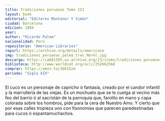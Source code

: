 ```yaml
---
title: Tradiciones peruanas Tomo III
layout: book
editorial: "Editores Montaner Y Simón"
ciudad: Barcelona
edicion: 1894
year: 
author: "Ricardo Palma"
nacionalidad: Perú
repositorio: "American Libraries"
repurl: https://archive.org/details/americana
img: tradiciones_peruanas_palma_tres_Morel.jpg
descarga: https://ia601505.us.archive.org/23/items/tradiciones-peruanas-iii/Tradiciones%20peruanas%20III.pdf
biblioteca: http://www.worldcat.org/oclc/252662568
comprar: https://amzn.to/3bkISzm
periodo: "Siglo XIX"
---
```

 

El cuco es un personaje de capricho ó fantasía, creado por el candor infantil y la marrullería de las viejas. Es un mochuelo que se le cuelga al vecino más feo del barrio ó al sacristán de la parroquia que, farolito en mano y capa colorada sobre los hombros, pide para la cera de Nuestro Amo. Y cierto que por esas calles tropieza uno con fisonomías que parecen paredestinadas para cucos ó espantamuchachos.
